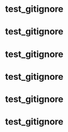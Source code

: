 # test_gitignore
# test_gitignore
# test_gitignore
# test_gitignore
# test_gitignore
# test_gitignore
